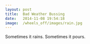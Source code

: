 ```yaml
---
layout: post
title:  Bad Weather Bussing
date:   2014-11-08 19:54:18
image:  /wheels_off/images/rain.jpg
---
```


Sometimes it rains. Sometimes it pours.
